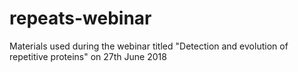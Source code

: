 # repeats-webinar
Materials used during the webinar titled "Detection and evolution of repetitive proteins" on 27th June 2018
